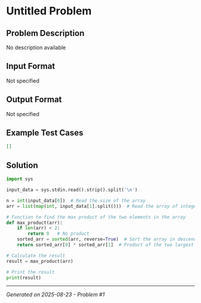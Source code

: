 # Untitled Problem

## Problem Description
No description available

## Input Format
Not specified

## Output Format
Not specified

## Example Test Cases
```json
[]
```

## Solution
```python
import sys

input_data = sys.stdin.read().strip().split('\n')

n = int(input_data[0])  # Read the size of the array
arr = list(map(int, input_data[1].split()))  # Read the array of integers

# Function to find the max product of the two elements in the array
def max_product(arr):
    if len(arr) < 2:
        return 0   # No product
    sorted_arr = sorted(arr, reverse=True)  # Sort the array in descending order
    return sorted_arr[0] * sorted_arr[1]  # Product of the two largest elements

# Calculate the result
result = max_product(arr)

# Print the result
print(result)
```

---
*Generated on 2025-08-23 - Problem #1*